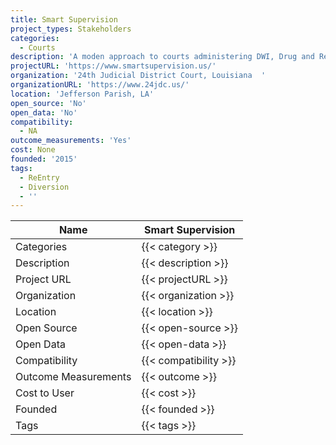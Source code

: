 ```yaml
---
title: Smart Supervision
project_types: Stakeholders
categories:
  - Courts
description: 'A moden approach to courts administering DWI, Drug and Reentrry courts.'
projectURL: 'https://www.smartsupervision.us/'
organization: '24th Judicial District Court, Louisiana  '
organizationURL: 'https://www.24jdc.us/'
location: 'Jefferson Parish, LA'
open_source: 'No'
open_data: 'No'
compatibility:
  - NA
outcome_measurements: 'Yes'
cost: None
founded: '2015'
tags:
  - ReEntry
  - Diversion
  - ''
---
```

Name                    |  Smart Supervision
------------------------|----
Categories              | {{< category >}} 
Description             | {{< description >}} 
Project URL             | {{< projectURL >}} 
Organization            | {{< organization >}} 
Location                | {{< location >}} 
Open Source             | {{< open-source >}} 
Open Data               | {{< open-data >}} 
Compatibility           | {{< compatibility >}} 
Outcome Measurements    | {{< outcome >}} 
Cost to User            | {{< cost >}} 
Founded                 | {{< founded >}} 
Tags                    | {{< tags >}} 
